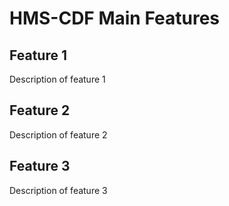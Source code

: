 # HMS-CDF Main Features

## Feature 1

Description of feature 1

## Feature 2

Description of feature 2

## Feature 3

Description of feature 3

